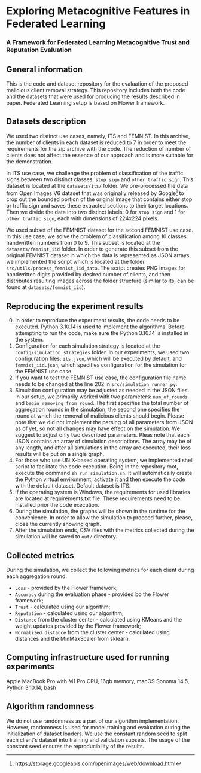 # Exploring Metacognitive Features in Federated Learning
### A Framework for Federated Learning Metacognitive Trust and Reputation Evaluation 

## General information

This is the code and dataset repository for the evaluation of the proposed malicious client removal strategy. 
This repository includes both the code and the datasets that were used for producing the results described in paper.
Federated Learning setup is based on Flower framework.

## Datasets description

We used two distinct use cases, namely, ITS and FEMNIST. In this archive, the number of clients in each dataset is reduced to 
7 in order to meet the requirements for the zip archive with the code. The reduction of number of clients does not affect the essence 
of our approach and is more suitable for the demonstration.

In ITS use case, we challenge the problem of classification of the 
traffic signs between two distinct classes: `stop sign` and `other traffic sign`. This dataset is located at the 
`datasets/its/` folder. We pre-processed the data from Open Images V6 dataset that was originally released by Google[^1] 
to crop out the bounded portion of the original image that contains  either stop or traffic sign and saves these extracted 
sections to their target locations. Then we divide the data into two distinct labels: 0 for 
`stop sign` and 1 for `other traffic sign`, each with dimensions of 224x224 pixels.

We used subset of the FEMNIST dataset for the second FEMNIST use case. In this use case, we solve the problem of classification 
among 10 classes: handwritten numbers from 0 to 9. This subset is located at the `datasets/femnist_iid` folder. In order 
to generate this subset from the original FEMNIST dataset in which the data is represented as JSON arrays, 
we implemented the script which is located at the folder `src/utils/process_femnist_iid_data`. The script 
creates PNG images for handwritten digits provided by desired number of clients, and then distributes resulting images 
across the folder structure (similar to its, can be found at `datasets/femnist_iid`).

## Reproducing the experiment results

0. In order to reproduce the experiment results, the code needs to be executed. Python 3.10.14 is used to implement the algorithms. Before attempting to run the code, make sure the Python 3.10.14 is installed in the system.
1. Configuration for each simulation strategy is located at the `config/simulation_strategies` folder. In our experiments, we used two configuration files: `its.json`, which will be executed by default, and `femnist_iid.json`, which specifies configuration for the simulation for the FEMNIST use case.
2. If you want to test the FEMNIST use case, the configuration file name needs to be changed at the line 202 in `src/simulation_runner.py`. 
3. Simulation configuration may be adjusted as needed in the JSON files. In our setup, we primarily worked with two parameters: `num_of_rounds` and `begin_removing_from_round`. The first specifies the total number of aggregation rounds in the simulation, the second one specifies the round at which the removal of malicious clients should begin. Please note that we did not implement the parsing of all parameters from JSON as of yet, so not all changes may have effect on the simulation. We suggest to adjust only two described parameters. Pleas note that each JSON contains an array of simulation descriptions. The array may be of any length, and after all simulations in the array are executed, their loss results will be put on a single graph.
4. For those who use UNIX-based operating system, we implemented shell script to facilitate the code execution. Being in the repository root, execute the command `sh run_simulation.sh`. It will automatically create the Python virtual environment, activate it and then execute the code with the default dataset. Default dataset is ITS.
5. If the operating system is Windows, the requirements for used libraries are located at requirements.txt file. These requirements need to be installed prior the code execution.
6. During the simulation, the graphs will be shown in the runtime for the convenience. In order to allow the simulation to proceed further, please, close the currently showing graph.
5. After the simulation ends, CSV files with the metrics collected during the simulation will be saved to `out/` directory.

## Collected metrics

During the simulation, we collect the following metrics for each client during each aggregation round: 
* `Loss` - provided by the Flower framework;
* `Accuracy` during the evaluation phase - provided bo the Flower framework;
* `Trust` - calculated using our algorithm;
* `Reputation` - calculated using our algorithm;
* `Distance` from the cluster center - calculated using KMeans and the weight updates provided by the Flower framework;
* `Normalized distance` from the cluster center - calculated using distances and the MinMaxScaler from sklearn.

## Computing infrastructure used for running experiments

Apple MacBook Pro with M1 Pro CPU, 16gb memory, macOS Sonoma 14.5, Python 3.10.14, bash

## Algorithm randomness

We do not use randomness as a part of our algorithm implementation. However, randomness is used for model training and evaluation 
during the initialization of dataset loaders. We use the constant random seed to split each client's dataset into training and 
validation subsets. The usage of the constant seed ensures the reproducibility of the results.

[^1]: https://storage.googleapis.com/openimages/web/download.html
